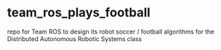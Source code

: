 # team_ros_plays_football
repo for Team ROS to design its robot soccer / football algorithms for the Distributed Autonomous Robotic Systems class
